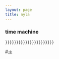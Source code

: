 ```yaml
---
layout: page
title: nyla
---
```


### time machine
```
}}}}}}}}}}}}}}}}}}}}}}
```

#[→](/poetry/NYLA/NYLC3)